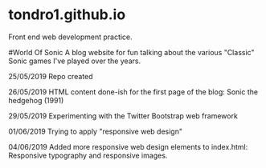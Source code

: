 # tondro1.github.io
Front end web development practice.

#World Of Sonic
A blog website for fun talking about the various "Classic" Sonic games I've played over the years.

25/05/2019
Repo created

26/05/2019
HTML content done-ish for the first page of the blog: Sonic the hedgehog (1991)

29/05/2019
Experimenting with the Twitter Bootstrap web framework

01/06/2019
Trying to apply "responsive web design"

04/06/2019
Added more responsive web design elements to index.html: Responsive typography and responsive images.
